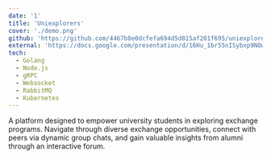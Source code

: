 ```yaml
---
date: '1'
title: 'Uniexplorers'
cover: './demo.png'
github: 'https://github.com/4467b8e0dcfefa694d5d815af201f695/uniexplorers-public'
external: 'https://docs.google.com/presentation/d/16Hu_1br55nISybxp9NOwSTtoXh1VGfbgL-zeRob4FAM/edit?usp=sharing'
tech:
  - Golang
  - Node.js
  - gRPC
  - Websocket
  - RabbitMQ
  - Kubernetes
---
```


A platform designed to empower university students in exploring exchange programs. Navigate through diverse exchange opportunities, connect with peers via dynamic group chats, and gain valuable insights from alumni through an interactive forum.
